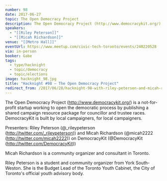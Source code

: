 ```yaml
---
number: 98
date: 2017-06-27
topic: The Open Democracy Project
description: The Open Democracy Project (http://www.democracykit.org/) is a not-for-profit startup working to open the democratic process by publishing a shared campaign resource package for councillor and trustee races. DemocracyKit is built by local campaigners, for local campaigners.
speakers:
  - "[[Riley Peterson]]"
  - "[[Micah Richardson]]"
venue: "[[Metro Hall]]"
eventUrl: https://www.meetup.com/civic-tech-toronto/events/240220528
via: in-person
booker: Gabe
tags:
  - type/hacknight
  - topic/democracy
  - topic/elections
image: hacknight_98.jpg
title: "Hacknight #98 – The Open Democracy Project"
redirect_from: /2017/06/28/hacknight-98-with-riley-peterson-and-micah-richardson/
---
```

The Open Democracy Project (http://www.democracykit.org/) is a not-for-profit startup working to open the democratic process by publishing a shared campaign resource package for councillor and trustee races. DemocracyKit is built by local campaigners, for local campaigners.

Presenters: Riley Peterson (@_rileypeterson (http://twitter.com/_rileypeterson)) and Micah Richardson (@micah2222 (http://twitter.com/micah2222)) on DemocracyKit (@DemocracyKit (http://twitter.com/DemocracyKit))



Micah Richardson is a community organizer and consultant in Toronto.

Riley Peterson is a student and community organizer from York South-Weston. She is the Budget Lead of the Toronto Youth Cabinet, the City of Toronto's official youth advisory body.